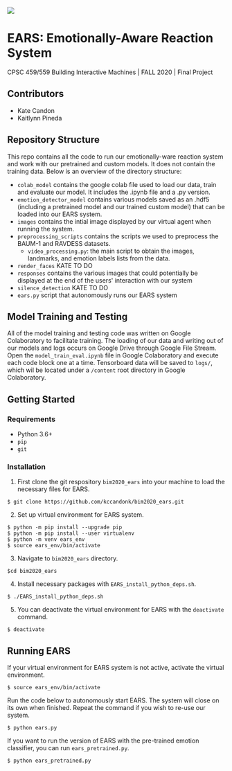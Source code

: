 ![](images/ears_demo.gif)

# EARS: Emotionally-Aware Reaction System

CPSC 459/559 Building Interactive Machines | FALL 2020 | Final Project

## Contributors
- Kate Candon
- Kaitlynn Pineda

## Repository Structure

This repo contains all the code to run our emotionally-ware reaction system and work with our pretrained and custom models. It does not contain the training data. Below is an overview of the directory structure: 

* ``colab_model`` contains the google colab file used to load our data, train and evaluate our model. It includes the .ipynb file and a .py version. 
* ``emotion_detector_model`` contains various models saved as an .hdf5 (including a pretrained model and our trained custom model) that can be loaded into our EARS system.
* ``images`` contains the intial image displayed by our virtual agent when running the system. 
* ``preprocessing_scripts`` contains the scripts we used to preprocess the BAUM-1 and RAVDESS datasets.  
    * ``video_processing.py``: the main script to obtain the images, landmarks, and emotion labels lists from the data.
* ``render_faces`` KATE TO DO
* ``responses`` contains the various images that could potentially be displayed at the end of the users' interaction with our system
* ``silence_detection`` KATE TO DO
* ``ears.py`` script that autonomously runs our EARS system

## Model Training and Testing
All of the model training and testing code was written on Google Colaboratory to facilitate training. The loading of our data and writing out of our models and logs occurs on Google Drive through Google File Stream. Open the ``model_train_eval.ipynb`` file in Google Colaboratory and execute each code block one at a time. Tensorboard data will be saved to ``logs/``, which wil be located under a ``/content`` root directory in Google Colaboratory.

## Getting Started

### Requirements
* Python 3.6+
* ```pip```
* ```git```

### Installation
1. First clone the git respository ```bim2020_ears``` into your machine to load the necessary files for EARS.
```
$ git clone https://github.com/kccandonk/bim2020_ears.git
```
2. Set up virtual environment for EARS system.
```
$ python -m pip install --upgrade pip
$ python -m pip install --user virtualenv
$ python -m venv ears_env
$ source ears_env/bin/activate
```
3. Navigate to ```bim2020_ears``` directory.
```
$cd bim2020_ears
```
4. Install necessary packages with ```EARS_install_python_deps.sh```.
```
$ ./EARS_install_python_deps.sh
```
5. You can deactivate the virtual environment for EARS with the ```deactivate``` command.
```
$ deactivate
```

## Running EARS
If your virtual environment for EARS system is not active, activate the virtual environment.
```
$ source ears_env/bin/activate
```
Run the code below to autonomously start EARS. The system will close on its own when finished. Repeat the command if you wish to re-use our system.
```
$ python ears.py
```
If you want to run the version of EARS with the pre-trained emotion classifier, you can run ```ears_pretrained.py```.
```
$ python ears_pretrained.py
```

